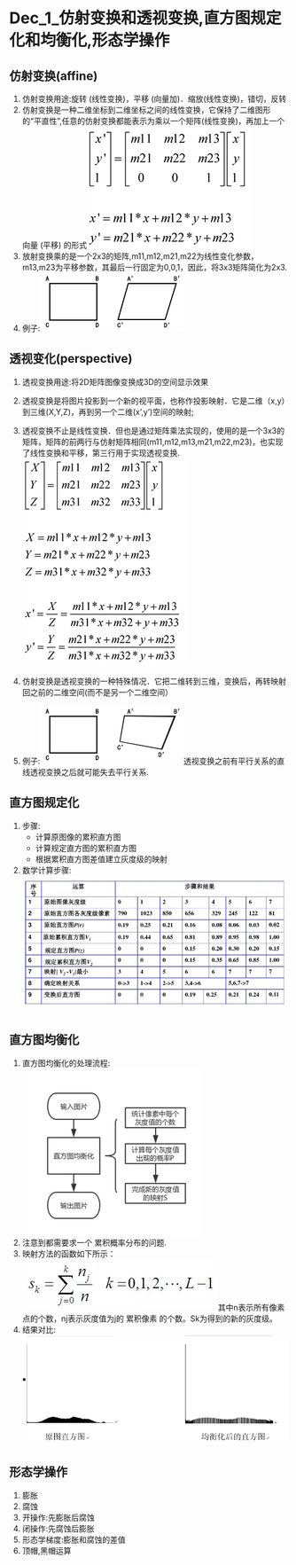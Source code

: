 Dec_1_仿射变换和透视变换,直方图规定化和均衡化,形态学操作
====

仿射变换(affine)
----
1. 仿射变换用途:旋转 (线性变换)，平移 (向量加)．缩放(线性变换)，错切，反转
2. 仿射变换是一种二维坐标到二维坐标之间的线性变换，它保持了二维图形的“平直性”,任意的仿射变换都能表示为乘以一个矩阵(线性变换)，再加上一个向量 (平移) 的形式![](./images/affine.png)
3. 放射变换乘的是一个2x3的矩阵,m11,m12,m21,m22为线性变化参数，m13,m23为平移参数，其最后一行固定为0,0,1，因此，将3x3矩阵简化为2x3.
4. 例子:![](./images/affine1.png)

透视变化(perspective)
----
1. 透视变换用途:将2D矩阵图像变换成3D的空间显示效果
2. 透视变换是将图片投影到一个新的视平面，也称作投影映射．它是二维（x,y）到三维(X,Y,Z)，再到另一个二维(x’,y’)空间的映射;
3. 透视变换不止是线性变换．但也是通过矩阵乘法实现的，使用的是一个3x3的矩阵，矩阵的前两行与仿射矩阵相同(m11,m12,m13,m21,m22,m23)，也实现了线性变换和平移，第三行用于实现透视变换.
![](./images/perspective.png)

4. 仿射变换是透视变换的一种特殊情况．它把二维转到三维，变换后，再转映射回之前的二维空间(而不是另一个二维空间）
5. 例子:![](./images/perspective1.png)透视变换之前有平行关系的直线透视变换之后就可能失去平行关系.

直方图规定化
-----
1. 步骤:
	- 计算原图像的累积直方图
	- 计算规定直方图的累积直方图
	- 根据累积直方图差值建立灰度级的映射
2. 数学计算步骤:![](./images/hist_specify.png)

直方图均衡化
------
1. 直方图均衡化的处理流程:![](./images/HistogramEqual.webp)
2. 注意到都需要求一个 累积概率分布的问题.
3. 映射方法的函数如下所示：![](./images/HistEqual1.webp)其中n表示所有像素点的个数，nj表示灰度值为j的 累积像素 的个数。Sk为得到的新的灰度级。
4. 结果对比:![](./images/HistEqual2.webp)

形态学操作
----
1. 膨胀
2. 腐蚀
3. 开操作:先膨胀后腐蚀
4. 闭操作:先腐蚀后膨胀
5. 形态学梯度:膨胀和腐蚀的差值
6. 顶帽,黑帽运算